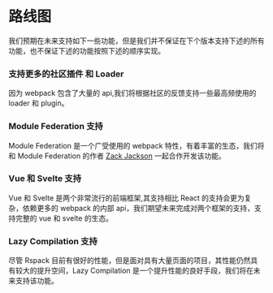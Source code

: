 # 路线图

我们预期在未来支持如下一些功能，但是我们并不保证在下个版本支持下述的所有功能，也不保证下述的功能按照下述的顺序实现。

### 支持更多的社区插件 和 Loader

因为 webpack 包含了大量的 api,我们将根据社区的反馈支持一些最高频使用的 loader 和 plugin。

### Module Federation 支持

Module Federation 是一个广受使用的 webpack 特性，有着丰富的生态，我们将和 Module Federation 的作者 [Zack Jackson](https://github.com/ScriptedAlchemy) 一起合作开发该功能。

### Vue 和 Svelte 支持

Vue 和 Svelte 是两个非常流行的前端框架,其支持相比 React 的支持会更为复杂，依赖更多的 webpack 的内部 api，我们期望未来完成对两个框架的支持，支持完整的 vue 和 svelte 的生态。

### Lazy Compilation 支持

尽管 Rspack 目前有很好的性能，但是面对具有大量页面的项目，其性能仍然具有较大的提升空间，Lazy Compilation 是一个提升性能的良好手段，我们将在未来支持该功能。
